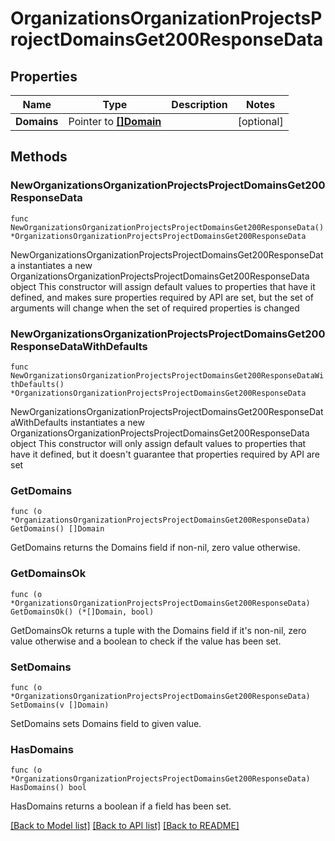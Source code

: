 # OrganizationsOrganizationProjectsProjectDomainsGet200ResponseData

## Properties

Name | Type | Description | Notes
------------ | ------------- | ------------- | -------------
**Domains** | Pointer to [**[]Domain**](Domain.md) |  | [optional] 

## Methods

### NewOrganizationsOrganizationProjectsProjectDomainsGet200ResponseData

`func NewOrganizationsOrganizationProjectsProjectDomainsGet200ResponseData() *OrganizationsOrganizationProjectsProjectDomainsGet200ResponseData`

NewOrganizationsOrganizationProjectsProjectDomainsGet200ResponseData instantiates a new OrganizationsOrganizationProjectsProjectDomainsGet200ResponseData object
This constructor will assign default values to properties that have it defined,
and makes sure properties required by API are set, but the set of arguments
will change when the set of required properties is changed

### NewOrganizationsOrganizationProjectsProjectDomainsGet200ResponseDataWithDefaults

`func NewOrganizationsOrganizationProjectsProjectDomainsGet200ResponseDataWithDefaults() *OrganizationsOrganizationProjectsProjectDomainsGet200ResponseData`

NewOrganizationsOrganizationProjectsProjectDomainsGet200ResponseDataWithDefaults instantiates a new OrganizationsOrganizationProjectsProjectDomainsGet200ResponseData object
This constructor will only assign default values to properties that have it defined,
but it doesn't guarantee that properties required by API are set

### GetDomains

`func (o *OrganizationsOrganizationProjectsProjectDomainsGet200ResponseData) GetDomains() []Domain`

GetDomains returns the Domains field if non-nil, zero value otherwise.

### GetDomainsOk

`func (o *OrganizationsOrganizationProjectsProjectDomainsGet200ResponseData) GetDomainsOk() (*[]Domain, bool)`

GetDomainsOk returns a tuple with the Domains field if it's non-nil, zero value otherwise
and a boolean to check if the value has been set.

### SetDomains

`func (o *OrganizationsOrganizationProjectsProjectDomainsGet200ResponseData) SetDomains(v []Domain)`

SetDomains sets Domains field to given value.

### HasDomains

`func (o *OrganizationsOrganizationProjectsProjectDomainsGet200ResponseData) HasDomains() bool`

HasDomains returns a boolean if a field has been set.


[[Back to Model list]](../README.md#documentation-for-models) [[Back to API list]](../README.md#documentation-for-api-endpoints) [[Back to README]](../README.md)


